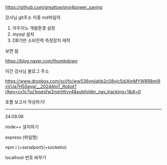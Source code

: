 https://github.com/greattoe/proj4power_saving

강사님 git주소 이중 md파일의 
1. 아두이노 개발환경 설정
2. mysql 설치
3. DB기반 소비전력 측정장치 제작

보면 됨 

https://blog.naver.com/thumbdown

이건 강사님 블로그 주소

https://www.dropbox.com/scl/fo/ww536ynjiahb2c08vjc5d/AInMYW8R8mI9vVUa7H5Seyg/__2024AIoT_Robot?rlkey=cx1c7uz1psesfw2nqrtjttvy4&subfolder_nav_tracking=1&dl=0

포폴 보고서 작성하기! 

-------------------
24.09.06

node++ 설치하기 

express (파일명)

npm i (+serialport)(+socketio)

localhost 번호 바꾸기 
